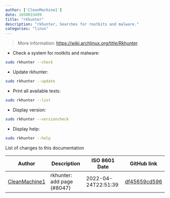 ```yaml
---
author: ['CleanMachine1']
date: 1650833499
title: "rkhunter"
description: "rkhunter, Searches for rootkits and malware."
categories: "linux"
---
```

> More information: <https://wiki.archlinux.org/title/Rkhunter>.

- Check a system for rootkits and malware:

```bash
sudo rkhunter --check
```

- Update rkhunter:

```bash
sudo rkhunter --update
```

- Print all available tests:

```bash
sudo rkhunter --list
```

- Display version:

```bash
sudo rkhunter --versioncheck
```

- Display help:

```bash
sudo rkhunter --help
```
List of changes to this documentation


Author | Description | ISO 8601 Date | GitHub link
------|-----|-----|-----
[CleanMachine1](mailto:78213164+CleanMachine1@users.noreply.github.com) | rkhunter: add page (#8047) | 2022-04-24T22:51:39 | [df45659cd596](https://github.com/tldr-pages/tldr/commit/df45659cd5964a8d12afb2903b6662985b919e9c)

